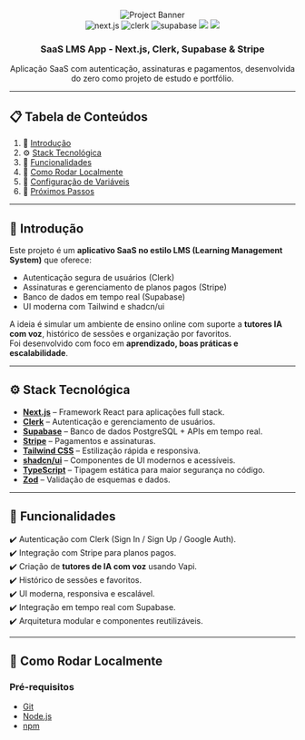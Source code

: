 <div align="center">
  <br />
    <img src="public/readme/hero.png" alt="Project Banner">
  <br />

  <div>
    <img src="https://img.shields.io/badge/-Next.JS-black?style=for-the-badge&logoColor=white&logo=nextdotjs&color=black" alt="next.js" />
    <img src="https://img.shields.io/badge/-Clerk-3B82F6?style=for-the-badge&logo=clerk&logoColor=white" alt="clerk" />
    <img src="https://img.shields.io/badge/-Supabase-3FCF8E?style=for-the-badge&logo=supabase&logoColor=white" alt="supabase" />
    <img src="https://img.shields.io/badge/-Tailwind-00BCFF?style=for-the-badge&logo=tailwind-css&logoColor=white" />
    <img src="https://img.shields.io/badge/-Stripe-626CD9?style=for-the-badge&logo=stripe&logoColor=white" />
  </div>

  <h3 align="center">SaaS LMS App - Next.js, Clerk, Supabase & Stripe</h3>

   <div align="center">
     Aplicação SaaS com autenticação, assinaturas e pagamentos, desenvolvida do zero como projeto de estudo e portfólio.
    </div>
</div>

---

## 📋 Tabela de Conteúdos

1. 🤖 [Introdução](#introducao)
2. ⚙️ [Stack Tecnológica](#stack)
3. 🔋 [Funcionalidades](#features)
4. 🤸 [Como Rodar Localmente](#quickstart)
5. 🔗 [Configuração de Variáveis](#env)
6. 🚀 [Próximos Passos](#next)

---

## <a name="introducao">🤖 Introdução</a>

Este projeto é um **aplicativo SaaS no estilo LMS (Learning Management System)** que oferece:

- Autenticação segura de usuários (Clerk)
- Assinaturas e gerenciamento de planos pagos (Stripe)
- Banco de dados em tempo real (Supabase)
- UI moderna com Tailwind e shadcn/ui

A ideia é simular um ambiente de ensino online com suporte a **tutores IA com voz**, histórico de sessões e organização por favoritos.  
Foi desenvolvido com foco em **aprendizado, boas práticas e escalabilidade**.

---

## <a name="stack">⚙️ Stack Tecnológica</a>

- **[Next.js](https://nextjs.org/)** – Framework React para aplicações full stack.
- **[Clerk](https://clerk.com/)** – Autenticação e gerenciamento de usuários.
- **[Supabase](https://supabase.com/)** – Banco de dados PostgreSQL + APIs em tempo real.
- **[Stripe](https://stripe.com/)** – Pagamentos e assinaturas.
- **[Tailwind CSS](https://tailwindcss.com/)** – Estilização rápida e responsiva.
- **[shadcn/ui](https://ui.shadcn.com/)** – Componentes de UI modernos e acessíveis.
- **[TypeScript](https://www.typescriptlang.org/)** – Tipagem estática para maior segurança no código.
- **[Zod](https://zod.dev/)** – Validação de esquemas e dados.

---

## <a name="features">🔋 Funcionalidades</a>

✔️ Autenticação com Clerk (Sign In / Sign Up / Google Auth).  
✔️ Integração com Stripe para planos pagos.  
✔️ Criação de **tutores de IA com voz** usando Vapi.  
✔️ Histórico de sessões e favoritos.  
✔️ UI moderna, responsiva e escalável.  
✔️ Integração em tempo real com Supabase.  
✔️ Arquitetura modular e componentes reutilizáveis.

---

## <a name="quickstart">🤸 Como Rodar Localmente</a>

### Pré-requisitos

- [Git](https://git-scm.com/)
- [Node.js](https://nodejs.org/en)
- [npm](https://www.npmjs.com/)
